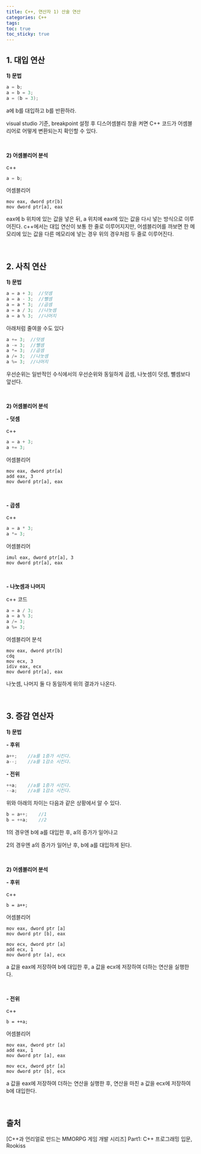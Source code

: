 ```yaml
---
title: C++, 연산자 1) 산술 연산
categories: C++
tags: 
toc: true
toc_sticky: true
---
```


## **1. 대입 연산**

**1) 문법**

```c++
a = b;
a = b = 3;
a = (b = 3);
```

a에 b를 대입하고 b를 반환하라.

visual studio 기준, breakpoint 설정 후 디스어셈블리 창을 켜면 C++ 코드가 어셈블리어로 어떻게 변환되는지 확인할 수 있다. 

<br/>

**2) 어셈블리어 분석**

c++
```c++
a = b;
```

어셈블리어
```
mov eax, dword ptr[b]
mov dword ptr[a], eax
```

eax에 b 위치에 있는 값을 넣은 뒤, a 위치에 eax에 있는 값을 다시 넣는 방식으로 이루어진다. c++에서는 대입 연산이 보통 한 줄로 이루어지지만, 어셈블리어를 까보면 한 메모리에 있는 값을 다른 메모리에 넣는 경우 위의 경우처럼 두 줄로 이루어진다. 


<br/>

## **2. 사칙 연산**

**1) 문법**

```c++
a = a + 3;  //덧셈
a = a - 3;  //뺄셈
a = a * 3;  //곱셈
a = a / 3;  //나눗셈
a = a % 3;  //나머지
```

아래처럼 줄여쓸 수도 있다

```c++
a += 3;  //덧셈
a -= 3;  //뺄셈
a *= 3;  //곱셈
a /= 3;  //나눗셈
a %= 3;  //나머지
```

우선순위는 일반적인 수식에서의 우선순위와 동일하게 곱셈, 나눗셈이 덧셈, 뺄셈보다 앞선다. 

<br/>

**2) 어셈블리어 분석**

**- 덧셈**

c++

```c++
a = a + 3;
a += 3;
```

어셈블리어
```
mov eax, dword ptr[a]
add eax, 3
mov dword ptr[a], eax
```

<br/>

**- 곱셈**

c++

```c++
a = a * 3;
a *= 3;
```

어셈블리어

```
imul eax, dword ptr[a], 3
mov dword ptr[a], eax
```
<br/>

**- 나눗셈과 나머지**

c++ 코드

```c++
a = a / 3;
a = a % 3;
a /= 3;
a %= 3;
```

어셈블리어 분석

```
mov eax, dword ptr[b]
cdq
mov ecx, 3
idiv eax, ecx
mov dword ptr[a], eax
```

나눗셈, 나머지 둘 다 동일하게 위의 결과가 나온다. 

<br/>

## **3. 증감 연산자**

**1) 문법**

**- 후위**

```c++
a++;    //a를 1증가 시킨다.
a--;    //a를 1감소 시킨다.
```

**- 전위**

```c++
++a;    //a를 1증가 시킨다.
--a;    //a를 1감소 시킨다.
```

위와 아래의 차이는 다음과 같은 상황에서 알 수 있다. 

```c++
b = a++;    //1
b = ++a;    //2
```

1의 경우엔 b에 a를 대입한 후, a의 증가가 일어나고

2의 경우엔 a의 증가가 일어난 후, b에 a를 대입하게 된다.

<br/>

**2) 어셈블리어 분석**

**- 후위**

c++
```
b = a++;
```
어셈블리어
```
mov eax, dword ptr [a]
mov dword ptr [b], eax

mov ecx, dword ptr [a]
add ecx, 1
mov dword ptr [a], ecx
```

a 값을 eax에 저장하여 b에 대입한 후, a 값을 ecx에 저장하여 더하는 연산을 실행한다. 

<br/>

**- 전위**

c++
```
b = ++a;
```
어셈블리어
```
mov eax, dword ptr [a]
add eax, 1
mov dword ptr [a], eax

mov ecx, dword ptr [a]
mov dword ptr [b], ecx
```

a 값을 eax에 저장하여 더하는 연산을 실행한 후, 연산을 마친 a 값을 ecx에 저장하여 b에 대입한다. 

<br/>

## **출처**

[C++과 언리얼로 만드는 MMORPG 게임 개발 시리즈] Part1: C++ 프로그래밍 입문, Rookiss


